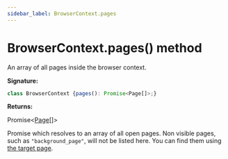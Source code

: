 ```yaml
---
sidebar_label: BrowserContext.pages
---
```

# BrowserContext.pages() method

An array of all pages inside the browser context.

**Signature:**

```typescript
class BrowserContext {pages(): Promise<Page[]>;}
```
**Returns:**

Promise&lt;[Page](./puppeteer.page.md)\[\]&gt;

Promise which resolves to an array of all open pages. Non visible pages, such as `"background_page"`, will not be listed here. You can find them using [the target page](./puppeteer.target.page.md).

